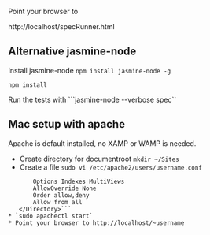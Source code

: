 Point your browser to

http://localhost/specRunner.html

Alternative jasmine-node
------------------------
Install jasmine-node
```npm install jasmine-node -g```

```npm install```

Run the tests with
```jasmine-node --verbose spec``


Mac setup with apache
---------------------
Apache is default installed, no XAMP or WAMP is needed.

* Create directory for documentroot `mkdir ~/Sites`
* Create a file `sudo vi /etc/apache2/users/username.conf`
```<Directory "/Users/theotheu/Sites/">
       Options Indexes MultiViews
       AllowOverride None
       Order allow,deny
       Allow from all
   </Directory>```
* `sudo apachectl start`
* Point your browser to http://localhost/~username
